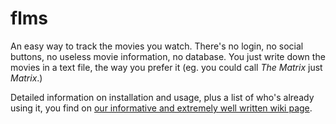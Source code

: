 # flms

An easy way to track the movies you watch. There's no login, no social buttons, no useless movie information, no database. You just write down the movies in a text file, the way you prefer it (eg. you could call *The Matrix* just *Matrix*.)

Detailed information on installation and usage, plus a list of who's already using it, you find on [our informative and extremely well written wiki page](https://github.com/seufelipe/flms/wiki).
